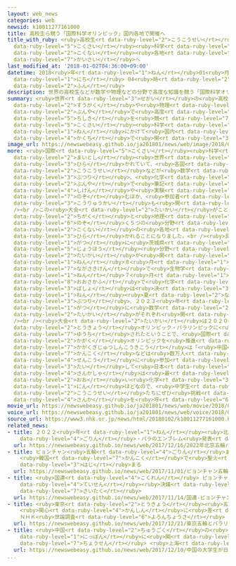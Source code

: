 ```yaml
---
layout: web_news
categories: web
newsid: k10011277161000
title: 高校生ら競う「国際科学オリンピック」国内各地で開催へ
title_with_ruby: <ruby>高校生<rt data-ruby-level="2">こうこうせい</rt></ruby>ら<ruby>競<rt data-ruby-level="7">きそ</rt></ruby>う「<ruby>国際<rt
  data-ruby-level="5">こくさい</rt></ruby><ruby>科学<rt data-ruby-level="2">かがく</rt></ruby>オリンピック」<ruby>国内<rt
  data-ruby-level="2">こくない</rt></ruby><ruby>各地<rt data-ruby-level="4">かくち</rt></ruby>で<ruby>開催<rt
  data-ruby-level="7">かいさい</rt></ruby>へ
last_modified_at: '2018-01-02T04:36:00+09:00'
datetime: 2018<ruby>年<rt data-ruby-level="1">ねん</rt></ruby>01<ruby>月<rt data-ruby-level="1">がつ</rt></ruby>02<ruby>日<rt
  data-ruby-level="1">にち</rt></ruby> 04<ruby>時<rt data-ruby-level="2">じ</rt></ruby>36<ruby>分<rt
  data-ruby-level="2">ふん</rt></ruby>
description: 世界の高校生などが数学や物理などの分野で高度な知識を競う「国際科学オリンピック」が、ことしから２０２３年にかけて国内の各地で開かれることになりました。
summary: <ruby>世界<rt data-ruby-level="3">せかい</rt></ruby>の<ruby>高校生<rt data-ruby-level="2">こうこうせい</rt></ruby>などが<ruby>数学<rt
  data-ruby-level="2">すうがく</rt></ruby>や<ruby>物理<rt data-ruby-level="3">ぶつり</rt></ruby>などの<ruby>分野<rt
  data-ruby-level="2">ぶんや</rt></ruby>で<ruby>高度<rt data-ruby-level="3">こうど</rt></ruby>な<ruby>知識<rt
  data-ruby-level="5">ちしき</rt></ruby>を<ruby>競<rt data-ruby-level="7">きそ</rt></ruby>う「<ruby>国際<rt
  data-ruby-level="5">こくさい</rt></ruby><ruby>科学<rt data-ruby-level="2">かがく</rt></ruby>オリンピック」が、ことしから２０２３<ruby>年<rt
  data-ruby-level="1">ねん</rt></ruby>にかけて<ruby>国内<rt data-ruby-level="2">こくない</rt></ruby>の<ruby>各地<rt
  data-ruby-level="4">かくち</rt></ruby>で<ruby>開<rt data-ruby-level="3">ひら</rt></ruby>かれることになりました。
image_url: https://newswebeasy.github.io/ja201801/news/web/image/2018/01/02/K10011277161_1801020512_1801020514_01_03.jpg
more: <ruby>国際<rt data-ruby-level="5">こくさい</rt></ruby><ruby>科学<rt data-ruby-level="2">かがく</rt></ruby>オリンピックは<ruby>毎年<rt
  data-ruby-level="2">まいとし</rt></ruby><ruby>世界<rt data-ruby-level="3">せかい</rt></ruby>で<ruby>開<rt
  data-ruby-level="3">ひら</rt></ruby>かれていて、<ruby>各国<rt data-ruby-level="4">かっこく</rt></ruby>の<ruby>高校生<rt
  data-ruby-level="2">こうこうせい</rt></ruby>などが<ruby>数学<rt data-ruby-level="2">すうがく</rt></ruby>や<ruby>物理<rt
  data-ruby-level="3">ぶつり</rt></ruby>、<ruby>化学<rt data-ruby-level="3">かがく</rt></ruby>など７つの<ruby>分野<rt
  data-ruby-level="2">ぶんや</rt></ruby>で<ruby>筆記<rt data-ruby-level="3">ひっき</rt></ruby><ruby>試験<rt
  data-ruby-level="4">しけん</rt></ruby>や<ruby>実験<rt data-ruby-level="4">じっけん</rt></ruby>に<ruby>臨<rt
  data-ruby-level="7">のぞ</rt></ruby>むほか、<ruby>参加者<rt data-ruby-level="4">さんかしゃ</rt></ruby>どうしの<ruby>交流会<rt
  data-ruby-level="3">こうりゅうかい</rt></ruby>も<ruby>開<rt data-ruby-level="3">ひら</rt></ruby>かれます。<br
  /><br />この<ruby>大会<rt data-ruby-level="2">たいかい</rt></ruby>がことしから２０２３<ruby>年<rt data-ruby-level="1">ねん</rt></ruby>にかけて、<ruby>地学<rt
  data-ruby-level="2">ちがく</rt></ruby>と<ruby>地理<rt data-ruby-level="2">ちり</rt></ruby>を<ruby>除<rt
  data-ruby-level="6">のぞ</rt></ruby>く５つの<ruby>分野<rt data-ruby-level="2">ぶんや</rt></ruby>で<ruby>国内<rt
  data-ruby-level="2">こくない</rt></ruby>の<ruby>各地<rt data-ruby-level="4">かくち</rt></ruby>で<ruby>開<rt
  data-ruby-level="3">ひら</rt></ruby>かれることになりました。<br /><ruby>具体的<rt data-ruby-level="4">ぐたいてき</rt></ruby>には、ことし９<ruby>月<rt
  data-ruby-level="1">がつ</rt></ruby>に<ruby>茨城県<rt data-ruby-level="8">いばらきけん</rt></ruby>で<ruby>情報<rt
  data-ruby-level="5">じょうほう</rt></ruby><ruby>分野<rt data-ruby-level="2">ぶんや</rt></ruby>の<ruby>大会<rt
  data-ruby-level="2">たいかい</rt></ruby>が<ruby>開<rt data-ruby-level="3">ひら</rt></ruby>かれるのをはじめ、２０２０<ruby>年<rt
  data-ruby-level="1">ねん</rt></ruby>８<ruby>月<rt data-ruby-level="1">がつ</rt></ruby>に<ruby>長崎県<rt
  data-ruby-level="7">ながさきけん</rt></ruby>で<ruby>生物学<rt data-ruby-level="3">せいぶつがく</rt></ruby>、２０２１<ruby>年<rt
  data-ruby-level="1">ねん</rt></ruby>７<ruby>月<rt data-ruby-level="1">がつ</rt></ruby>に<ruby>大阪府<rt
  data-ruby-level="8">おおさかふ</rt></ruby>で<ruby>化学<rt data-ruby-level="3">かがく</rt></ruby>、まだ<ruby>場所<rt
  data-ruby-level="3">ばしょ</rt></ruby>は<ruby>決<rt data-ruby-level="3">き</rt></ruby>まっていませんが２０２２<ruby>年<rt
  data-ruby-level="1">ねん</rt></ruby><ruby>夏<rt data-ruby-level="2">なつ</rt></ruby>に<ruby>物理<rt
  data-ruby-level="3">ぶつり</rt></ruby>、２０２３<ruby>年<rt data-ruby-level="1">ねん</rt></ruby>７<ruby>月<rt
  data-ruby-level="1">がつ</rt></ruby>に<ruby>数学<rt data-ruby-level="2">すうがく</rt></ruby>の<ruby>大会<rt
  data-ruby-level="2">たいかい</rt></ruby>がそれぞれ<ruby>開<rt data-ruby-level="3">ひら</rt></ruby>かれます。<br
  /><br /><ruby>大会<rt data-ruby-level="2">たいかい</rt></ruby>は２０２０<ruby>年<rt data-ruby-level="1">ねん</rt></ruby>の<ruby>東京<rt
  data-ruby-level="2">とうきょう</rt></ruby>オリンピック・パラリンピックに<ruby>合<rt data-ruby-level="2">あ</rt></ruby>わせて<ruby>誘致<rt
  data-ruby-level="7">ゆうち</rt></ruby>されたということで、<ruby>国際<rt data-ruby-level="5">こくさい</rt></ruby><ruby>科学<rt
  data-ruby-level="2">かがく</rt></ruby>オリンピックを<ruby>推進<rt data-ruby-level="6">すいしん</rt></ruby>している<ruby>科学技術振興機構<rt
  data-ruby-level="7">かがくぎじゅつしんこうきこう</rt></ruby>は「<ruby>中国<rt data-ruby-level="2">ちゅうごく</rt></ruby>や<ruby>韓国<rt
  data-ruby-level="7">かんこく</rt></ruby>などは<ruby>数万人<rt data-ruby-level="2">すうまんにん</rt></ruby>が<ruby>選考<rt
  data-ruby-level="4">せんこう</rt></ruby>に<ruby>参加<rt data-ruby-level="4">さんか</rt></ruby>するのに<ruby>対<rt
  data-ruby-level="3">たい</rt></ruby>して<ruby>日本<rt data-ruby-level="1">にっぽん</rt></ruby>の<ruby>参加者<rt
  data-ruby-level="4">さんかしゃ</rt></ruby>は<ruby>最<rt data-ruby-level="4">もっと</rt></ruby>も<ruby>多<rt
  data-ruby-level="2">おお</rt></ruby>い<ruby>化学<rt data-ruby-level="3">かがく</rt></ruby>でも４０００<ruby>人<rt
  data-ruby-level="1">にん</rt></ruby>ほどなので、<ruby>中学生<rt data-ruby-level="1">ちゅうがくせい</rt></ruby>、<ruby>高校生<rt
  data-ruby-level="2">こうこうせい</rt></ruby>たちにぜひ<ruby>挑戦<rt data-ruby-level="7">ちょうせん</rt></ruby>してほしい」と<ruby>参加<rt
  data-ruby-level="4">さんか</rt></ruby>を<ruby>呼<rt data-ruby-level="6">よ</rt></ruby>びかけています。
movie_url: https://newswebeasy.github.io/ja201801/news/web/movie/2018/01/02/k10011277161_201801020512_201801020513.mp4
voice_url: https://newswebeasy.github.io/ja201801/news/web/voice/2018/01/02/k10011277161_201801020512_201801020513.mp3
source_url: https://www3.nhk.or.jp/news/html/20180102/k10011277161000.html
related_news:
- title: ２０２２<ruby>年<rt data-ruby-level="1">ねん</rt></ruby><ruby>北京<rt data-ruby-level="8">ぺきん</rt></ruby><ruby>五輪<rt
    data-ruby-level="4">ごりん</rt></ruby>・パラのエンブレム<ruby>発表<rt data-ruby-level="3">はっぴょう</rt></ruby>
  url: https://newswebeasy.github.io/news/web/2017/12/16/2022年北京五輪パラのエンブレム発表
- title: ピョンチャン<ruby>五輪<rt data-ruby-level="4">ごりん</rt></ruby>まで100<ruby>日<rt data-ruby-level="1">にち</rt></ruby>
    <ruby>韓国<rt data-ruby-level="7">かんこく</rt></ruby>で<ruby>聖火<rt data-ruby-level="6">せいか</rt></ruby>リレー<ruby>始<rt
    data-ruby-level="3">はじ</rt></ruby>まる
  url: https://newswebeasy.github.io/news/web/2017/11/01/ピョンチャン五輪まで100日-韓国で聖火リレー始まる
- title: <ruby>国連<rt data-ruby-level="4">こくれん</rt></ruby> ピョンチャン<ruby>五輪<rt data-ruby-level="4">ごりん</rt></ruby>で<ruby>停戦<rt
    data-ruby-level="4">ていせん</rt></ruby><ruby>決議<rt data-ruby-level="4">けつぎ</rt></ruby><ruby>採択<rt
    data-ruby-level="7">さいたく</rt></ruby>
  url: https://newswebeasy.github.io/news/web/2017/11/14/国連-ピョンチャン五輪で停戦決議採択
- title: <ruby>東京<rt data-ruby-level="2">とうきょう</rt></ruby><ruby>五輪<rt data-ruby-level="4">ごりん</rt></ruby>とパラリンピック
    <ruby>関心<rt data-ruby-level="4">かんしん</rt></ruby>に<ruby>差<rt data-ruby-level="4">さ</rt></ruby>
    ＮＨＫ<ruby>世論調査<rt data-ruby-level="6">よろんちょうさ</rt></ruby>
  url: https://newswebeasy.github.io/news/web/2017/12/21/東京五輪とパラリンピック-関心に差-NHK世論調査
- title: <ruby>中国<rt data-ruby-level="2">ちゅうごく</rt></ruby>の<ruby>大学生<rt data-ruby-level="1">だいがくせい</rt></ruby>が<ruby>日本<rt
    data-ruby-level="1">にっぽん</rt></ruby>に<ruby>関<rt data-ruby-level="4">かん</rt></ruby>するクイズに<ruby>挑戦<rt
    data-ruby-level="7">ちょうせん</rt></ruby> <ruby>上海<rt data-ruby-level="8">しゃんはい</rt></ruby>
  url: https://newswebeasy.github.io/news/web/2017/12/10/中国の大学生が日本に関するクイズに挑戦-上海
...
```

